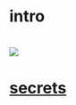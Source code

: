# intro

# ![](http://bntnews.hankyung.com/bntdata/images/photo/201704/cc51af6ba2db88458838956acf86da4b.jpg)

# [secrets](https://www.youtube.com/watch?v=qHm9MG9xw1o)
